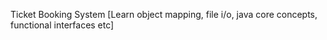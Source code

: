 Ticket Booking System [Learn object mapping, file i/o, java core concepts, functional interfaces etc]
